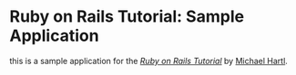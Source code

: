 # Ruby on Rails Tutorial:  Sample Application

this is a sample application for the [*Ruby on Rails Tutorial*](http://railstutorial.org/) by [Michael Hartl](http://michaelhartl.com/).